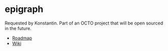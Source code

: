 # epigraph
Requested by Konstantin.  Part of an OCTO project that will be open sourced in the future.

- [Roadmap](roadmap.md)
- [Wiki](https://github.com/SumoLogic/epigraph/wiki)
